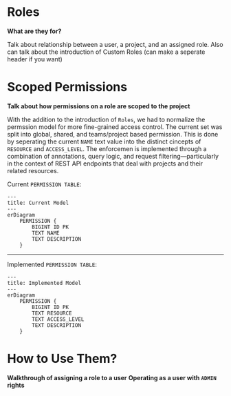 # Roles 
**What are they for?**

Talk about relationship between a user, a project, and an assigned role.
Also can talk about the introduction of Custom Roles (can make a seperate header if you want)

# Scoped Permissions
**Talk about how permissions on a role are scoped to the project**

With the addition to the introduction of `Roles`, we had to normalize the permssion model for more fine-grained access control. The current set was split into global, shared, and teams/project based permission. 
This is done by seperating the current `NAME` text value into the distinct cincepts of `RESOURCE` and `ACCESS_LEVEL`. The enforcemen is implemented through a combination of annotations, query logic, and request filtering—particularly in the context of REST API endpoints that deal with projects and their related resources.

Current `PERMISSION TABLE`:
```mermaid
---
title: Current Model
---
erDiagram
    PERMISSION {
        BIGINT ID PK
        TEXT NAME
        TEXT DESCRIPTION
    }
```
---
Implemented `PERMISSION TABLE`:
```mermaid
---
title: Implemented Model
---
erDiagram
    PERMISSION {
        BIGINT ID PK
        TEXT RESOURCE
        TEXT ACCESS_LEVEL
        TEXT DESCRIPTION
    }
```


# How to Use Them?
**Walkthrough of assigning a role to a user**
**Operating as a user with `ADMIN` rights**
